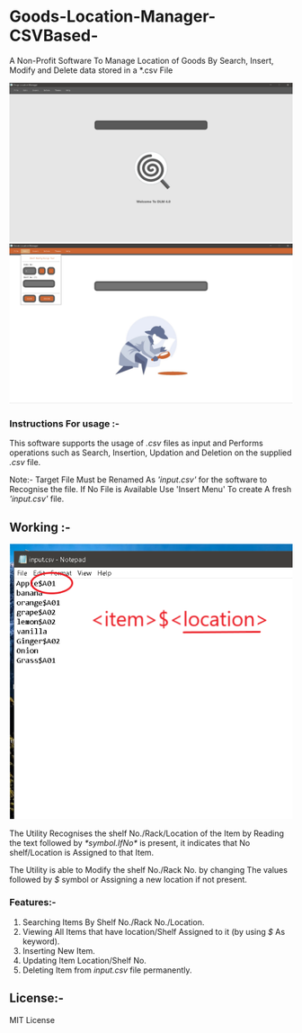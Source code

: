 # Goods-Location-Manager-CSVBased-
A Non-Profit Software To Manage Location of Goods By Search, Insert, Modify and Delete data stored in a *.csv File

![Homepage](home.png)
![Homepage](snap1.png)

### Instructions For usage :-
This software supports the usage of *.csv* files as input and Performs operations such as Search, Insertion, Updation and Deletion on the supplied *.csv* file.

Note:- Target File Must be Renamed As *'input.csv'* for the software to Recognise the file.
If No File is Available Use 'Insert Menu' To create A fresh *'input.csv'* file.

## Working :-

![working](snap2.png)


The Utility Recognises the shelf No./Rack/Location of the Item by Reading the text followed by *$* symbol.
If No *$* is present, it indicates that No shelf/Location is Assigned to that Item.

The Utility is able to Modify the shelf No./Rack No. by changing The values followed by *$* symbol or
Assigning a new location if not present.

### Features:-

1. Searching Items By Shelf No./Rack No./Location.
2. Viewing All Items that have location/Shelf Assigned to it (by using *$* As keyword).
3. Inserting New Item.
4. Updating Item Location/Shelf No.
5. Deleting Item from *input.csv* file permanently.


## License:-

MIT License

